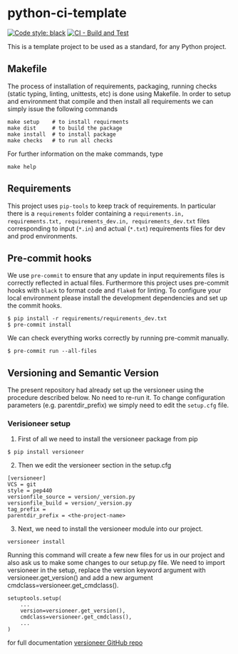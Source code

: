 # python-ci-template

[![Code style: black](https://img.shields.io/badge/code%20style-black-000000.svg)](https://github.com/psf/black)
[![CI - Build and Test](https://github.com/CGnal/python-ci-template/actions/workflows/continous-integration.yml/badge.svg)](https://github.com/CGnal/python-ci-template/actions/workflows/continous-integration.yml)

This is a template project to be used as a standard, for any Python project.

## Makefile 

The process of installation of requirements, packaging, running checks (static typing, linting, unittests, etc) is 
done using Makefile. In order to setup and environment that compile and then install all requirements 
we can simply issue the following commands

```
make setup    # to install requirments
make dist     # to build the package
make install  # to install package
make checks   # to run all checks
```

For further information on the make commands, type

```
make help
```


## Requirements

This project uses ``pip-tools`` to keep track of requirements. In particular there is a ``requirements`` folder 
containing a ``requirements.in, requirements.txt, requirements_dev.in, requirements_dev.txt`` files corresponding to 
input (``*.in``) and actual (``*.txt``) requirements files for dev and prod environments.

## Pre-commit hooks
We use ``pre-commit`` to ensure that any update in input requirements files is correctly reflected in actual files.
Furthermore this project uses pre-commit hooks with ``black`` to format code and ``flake8`` for linting. 
To configure your local environment please install the development dependencies and set up
the commit hooks.

```
$ pip install -r requirements/requirements_dev.txt
$ pre-commit install
```

We can check everything works correctly by running pre-commit manually.

```
$ pre-commit run --all-files
```

## Versioning and Semantic Version

The present repository had already set up the versioneer using the procedure described below. 
No need to re-run it. To change configuration parameters (e.g. parentdir_prefix) we simply need to edit the ``setup.cfg`` file.  

### Verisioneer setup

1. First of all we need to install the versioneer package from pip
```
$ pip install versioneer
```

2. Then we edit the versioneer section in the setup.cfg

```
[versioneer]
VCS = git
style = pep440
versionfile_source = version/_version.py
versionfile_build = version/_version.py
tag_prefix =
parentdir_prefix = <the-project-name>
```

3. Next, we need to install the versioneer module into our project.
```
versioneer install
```

Running this command will create a few new files for us in our project and also ask us to make some changes to our setup.py file. We need to import versioneer in the setup, replace the version keyword argument with versioneer.get_version() and add a new argument cmdclass=versioneer.get_cmdclass().

```
setuptools.setup(
    ...
    version=versioneer.get_version(),
    cmdclass=versioneer.get_cmdclass(),
    ...
)
```
 for full documentation [versioneer GitHub repo](https://github.com/python-versioneer/python-versioneer)